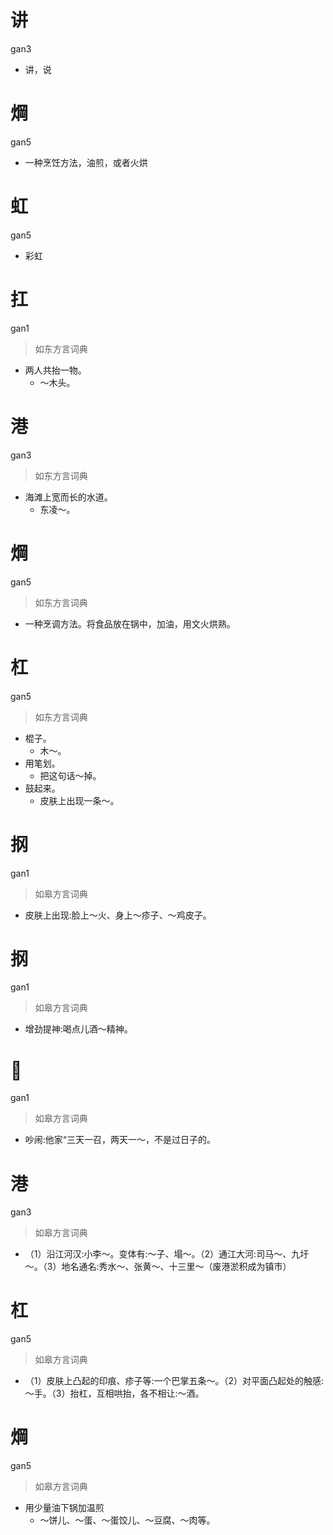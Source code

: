 # 讲
gan3
- 讲，说

# 焵
gan5
- 一种烹饪方法，油煎，或者火烘

# 虹
gan5
- 彩虹

# 扛
gan1
> 如东方言词典
- 两人共抬一物。
  - ～木头。

# 港
gan3
> 如东方言词典
- 海滩上宽而长的水道。
  - 东凌～。

# 焵
gan5
> 如东方言词典
- 一种烹调方法。将食品放在锅中，加油，用文火烘熟。

# 杠
gan5
> 如东方言词典
- 棍子。
  - 木～。
- 用笔划。
  - 把这句话～掉。
- 鼓起来。
  - 皮肤上出现一条～。

# 㧏
gan1
> 如皋方言词典
- 皮肤上出现:脸上～火、身上～疹子、～鸡皮子。

# 㧏
gan1
> 如皋方言词典
- 增劲提神:喝点儿酒～精神。

# 𠵹
gan1
> 如皋方言词典
- 吵闹:他家“三天一召，两天一～，不是过日子的。

# 港
gan3
> 如皋方言词典
- （1）沿江河汉:小李～。变体有:～子、塌～。（2）通江大河:司马～、九圩～。（3）地名通名:秀水～、张黄～、十三里～（废港淤积成为镇市）

# 杠
gan5
> 如皋方言词典
- （1）皮肤上凸起的印痕、疹子等:一个巴掌五条～。（2）对平面凸起处的触感:～手。（3）抬杠，互相哄抬，各不相让:～酒。

# 焵
gan5
> 如皋方言词典
- 用少量油下锅加温煎
  - ～饼儿、～蛋、～蛋饺儿、～豆腐、～肉等。
